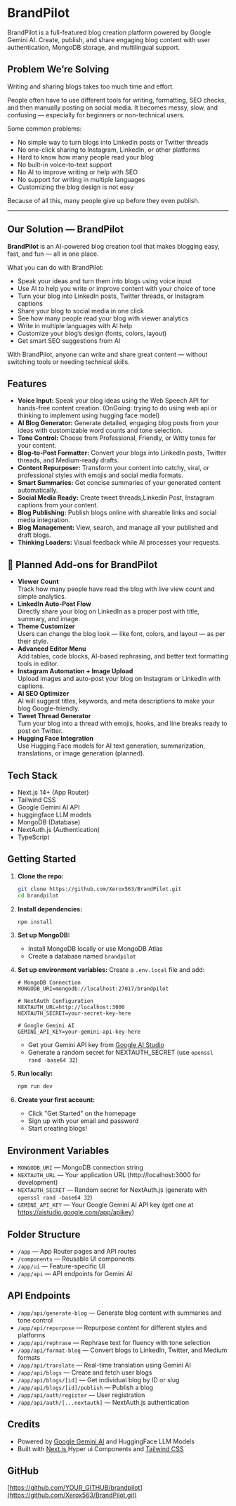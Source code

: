 # BrandPilot

BrandPilot is a full-featured blog creation platform powered by Google Gemini AI. Create, publish, and share engaging blog content with user authentication, MongoDB storage, and multilingual support.

## Problem We’re Solving

Writing and sharing blogs takes too much time and effort.

People often have to use different tools for writing, formatting, SEO checks, and then manually posting on social media. It becomes messy, slow, and confusing — especially for beginners or non-technical users.

Some common problems:
- No simple way to turn blogs into LinkedIn posts or Twitter threads  
- No one-click sharing to Instagram, LinkedIn, or other platforms  
- Hard to know how many people read your blog  
- No built-in voice-to-text support  
- No AI to improve writing or help with SEO  
- No support for writing in multiple languages  
- Customizing the blog design is not easy

Because of all this, many people give up before they even publish.

---

## Our Solution — BrandPilot

**BrandPilot** is an AI-powered blog creation tool that makes blogging easy, fast, and fun — all in one place.

What you can do with BrandPilot:
- Speak your ideas and turn them into blogs using voice input  
- Use AI to help you write or improve content with your choice of tone  
- Turn your blog into LinkedIn posts, Twitter threads, or Instagram captions  
- Share your blog to social media in one click  
- See how many people read your blog with viewer analytics  
- Write in multiple languages with AI help  
- Customize your blog’s design (fonts, colors, layout)  
- Get smart SEO suggestions from AI

With BrandPilot, anyone can write and share great content — without switching tools or needing technical skills.


## Features

- **Voice Input:** Speak your blog ideas using the Web Speech API for hands-free content creation. (OnGoing: trying to do using web api or thinking to implement using hugging face model)
- **AI Blog Generator:** Generate detailed, engaging blog posts from your ideas with customizable word counts and tone selection.
- **Tone Control:** Choose from Professional, Friendly, or Witty tones for your content.
- **Blog-to-Post Formatter:** Convert your blogs into LinkedIn posts, Twitter threads, and Medium-ready drafts.
- **Content Repurposer:** Transform your content into catchy, viral, or professional styles with emojis and social media formats.
- **Smart Summaries:** Get concise summaries of your generated content automatically.
- **Social Media Ready:** Create tweet threads,Linkedin Post, Instagram captions from your content.
- **Blog Publishing:** Publish blogs online with shareable links and social media integration.
- **Blog Management:** View, search, and manage all your published and draft blogs.
- **Thinking Loaders:** Visual feedback while AI processes your requests.

## 🔧 Planned Add-ons for BrandPilot

- **Viewer Count**  
  Track how many people have read the blog with live view count and simple analytics.
- **LinkedIn Auto-Post Flow**  
  Directly share your blog on LinkedIn as a proper post with title, summary, and image.
- **Theme Customizer**  
  Users can change the blog look — like font, colors, and layout — as per their style.
- **Advanced Editor Menu**  
  Add tables, code blocks, AI-based rephrasing, and better text formatting tools in editor.
- **Instagram Automation + Image Upload**  
  Upload images and auto-post your blog on Instagram or LinkedIn with captions.
- **AI SEO Optimizer**  
  AI will suggest titles, keywords, and meta descriptions to make your blog Google-friendly.
- **Tweet Thread Generator**  
  Turn your blog into a thread with emojis, hooks, and line breaks ready to post on Twitter.
- **Hugging Face Integration**  
  Use Hugging Face models for AI text generation, summarization, translations, or image generation (planned).

## Tech Stack

- Next.js 14+ (App Router)
- Tailwind CSS
- Google Gemini AI API
- huggingface LLM models
- MongoDB (Database)
- NextAuth.js (Authentication)
- TypeScript

## Getting Started

1. **Clone the repo:**

   ```bash
   git clone https://github.com/Xerox563/BrandPilot.git
   cd brandpilot
   ```

2. **Install dependencies:**

   ```bash
   npm install
   ```

3. **Set up MongoDB:**

   - Install MongoDB locally or use MongoDB Atlas
   - Create a database named `brandpilot`

4. **Set up environment variables:**
   Create a `.env.local` file and add:

   ```
   # MongoDB Connection
   MONGODB_URI=mongodb://localhost:27017/brandpilot

   # NextAuth Configuration
   NEXTAUTH_URL=http://localhost:3000
   NEXTAUTH_SECRET=your-secret-key-here

   # Google Gemini AI
   GEMINI_API_KEY=your-gemini-api-key-here
   ```

   - Get your Gemini API key from [Google AI Studio](https://aistudio.google.com/app/apikey)
   - Generate a random secret for NEXTAUTH_SECRET (use `openssl rand -base64 32`)

5. **Run locally:**

   ```bash
   npm run dev
   ```

6. **Create your first account:**
   - Click "Get Started" on the homepage
   - Sign up with your email and password
   - Start creating blogs!

## Environment Variables

- `MONGODB_URI` — MongoDB connection string
- `NEXTAUTH_URL` — Your application URL (http://localhost:3000 for development)
- `NEXTAUTH_SECRET` — Random secret for NextAuth.js (generate with `openssl rand -base64 32`)
- `GEMINI_API_KEY` — Your Google Gemini AI API key (get one at https://aistudio.google.com/app/apikey)

## Folder Structure

- `/app` — App Router pages and API routes
- `/components` — Reusable UI components
- `/app/ui` — Feature-specific UI
- `/app/api` — API endpoints for Gemini AI

## API Endpoints

- `/app/api/generate-blog` — Generate blog content with summaries and tone control
- `/app/api/repurpose` — Repurpose content for different styles and platforms
- `/app/api/rephrase` — Rephrase text for fluency with tone selection
- `/app/api/format-blog` — Convert blogs to LinkedIn, Twitter, and Medium formats
- `/app/api/translate` — Real-time translation using Gemini AI
- `/app/api/blogs` — Create and fetch user blogs
- `/app/api/blogs/[id]` — Get individual blog by ID or slug
- `/app/api/blogs/[id]/publish` — Publish a blog
- `/app/api/auth/register` — User registration
- `/app/api/auth/[...nextauth]` — NextAuth.js authentication

## Credits

- Powered by [Google Gemini AI](https://ai.google.dev/) and HuggingFace LLM Models
- Built with [Next.js](https://nextjs.org/),Hyper ui Components and [Tailwind CSS](https://tailwindcss.com/)

## GitHub

[https://github.com/YOUR_GITHUB/brandpilot](https://github.com/Xerox563/BrandPilot.git)
